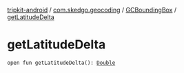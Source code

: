 [tripkit-android](../../index.md) / [com.skedgo.geocoding](../index.md) / [GCBoundingBox](index.md) / [getLatitudeDelta](./get-latitude-delta.md)

# getLatitudeDelta

`open fun getLatitudeDelta(): `[`Double`](https://kotlinlang.org/api/latest/jvm/stdlib/kotlin/-double/index.html)